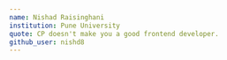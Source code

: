 ```yaml
---
name: Nishad Raisinghani
institution: Pune University
quote: CP doesn't make you a good frontend developer.
github_user: nishd8
---
```


